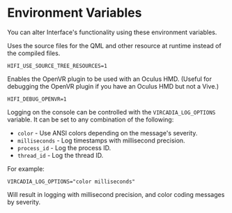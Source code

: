 # Environment Variables

You can alter Interface's functionality using these environment variables.

Uses the source files for the QML and other resource at runtime instead of the compiled files.

    HIFI_USE_SOURCE_TREE_RESOURCES=1

Enables the OpenVR plugin to be used with an Oculus HMD. (Useful for debugging the OpenVR plugin if you have an Oculus HMD but not a Vive.)

    HIFI_DEBUG_OPENVR=1

Logging on the console can be controlled with the `VIRCADIA_LOG_OPTIONS` variable. It can be set to any combination of the following:

* `color` - Use ANSI colors depending on the message's severity.
* `milliseconds` - Log timestamps with millisecond precision.
* `process_id` - Log the process ID.
* `thread_id` - Log the thread ID.

For example:

    VIRCADIA_LOG_OPTIONS="color milliseconds"

Will result in logging with millisecond precision, and color coding messages by severity.
